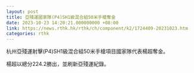 ```yaml
---
layout: post
title: 亞殘運國家隊(P4)SH1級混合組50米手槍奪金
date: 2023-10-23 14:20:21.000000000 +08:00
link: https://news.rthk.hk/rthk/ch/component/k2/1724409-20231023.htm
categories: rthk
---
```


杭州亞殘運射擊(P4)SH1級混合組50米手槍項目國家隊代表楊超奪金。

楊超以總分224.2勝出，並刷新亞殘運紀錄。
